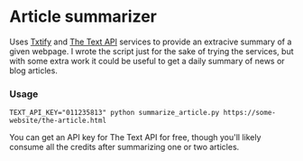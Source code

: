 # Article summarizer

Uses [Txtify](https://txtify.it/) and [The Text API](https://www.thetextapi.com/) services to provide an extracive summary of a given webpage. I wrote the script just for the sake of trying the services, but with some extra work it could be useful to get a daily summary of news or blog articles.

### Usage

`TEXT_API_KEY="011235813" python summarize_article.py https://some-website/the-article.html`

You can get an API key for The Text API for free, though you'll likely consume all the credits after summarizing one or two articles.
